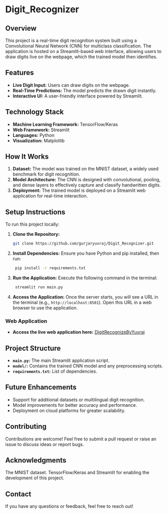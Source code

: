 # Digit_Recognizer

## Overview
This project is a real-time digit recognition system built using a Convolutional Neural Network (CNN) for multiclass classification. The application is hosted on a Streamlit-based web interface, allowing users to draw digits live on the webpage, which the trained model then identifies.

## Features
- **Live Digit Input:** Users can draw digits on the webpage.
- **Real-Time Predictions:** The model predicts the drawn digit instantly.
- **Interactive UI:** A user-friendly interface powered by Streamlit.

## Technology Stack
- **Machine Learning Framework:** TensorFlow/Keras
- **Web Framework:** Streamlit
- **Languages:** Python
- **Visualization:** Matplotlib

## How It Works
1. **Dataset:** The model was trained on the MNIST dataset, a widely used benchmark for digit recognition.
2. **Model Architecture:** The CNN is designed with convolutional, pooling, and dense layers to effectively capture and classify handwritten digits.
3. **Deployment:** The trained model is deployed on a Streamlit web application for real-time interaction.

## Setup Instructions
To run this project locally:

1. **Clone the Repository:**
   ```bash
   git clone https://github.com/gurjaryuvraj/Digit_Recognizer.git

2. **Install Dependencies:**
Ensure you have Python and pip installed, then run:

   ```bash
    pip install -r requirements.txt
3. **Run the Application:**
Execute the following command in the terminal:

   ```bash
    streamlit run main.py
4. **Access the Application:**
Once the server starts, you will see a URL in the terminal (e.g., `http://localhost:8501`). Open this URL in a web browser to use the application.
### Web Application

- **Access the live web application here:** [DigitRecognizeByYuvraj](https://digitrecognizerbyyuvraj.streamlit.app/)

## Project Structure
- **`main.py`:** The main Streamlit application script.
- **`model/`:** Contains the trained CNN model and any preprocessing scripts.
- **`requirements.txt`:** List of dependencies.

## Future Enhancements
- Support for additional datasets or multilingual digit recognition.
- Model improvements for better accuracy and performance.
- Deployment on cloud platforms for greater scalability.

## Contributing
Contributions are welcome! Feel free to submit a pull request or raise an issue to discuss ideas or report bugs.


## Acknowledgments
The MNIST dataset.
TensorFlow/Keras and Streamlit for enabling the development of this project.
## Contact
If you have any questions or feedback, feel free to reach out!
